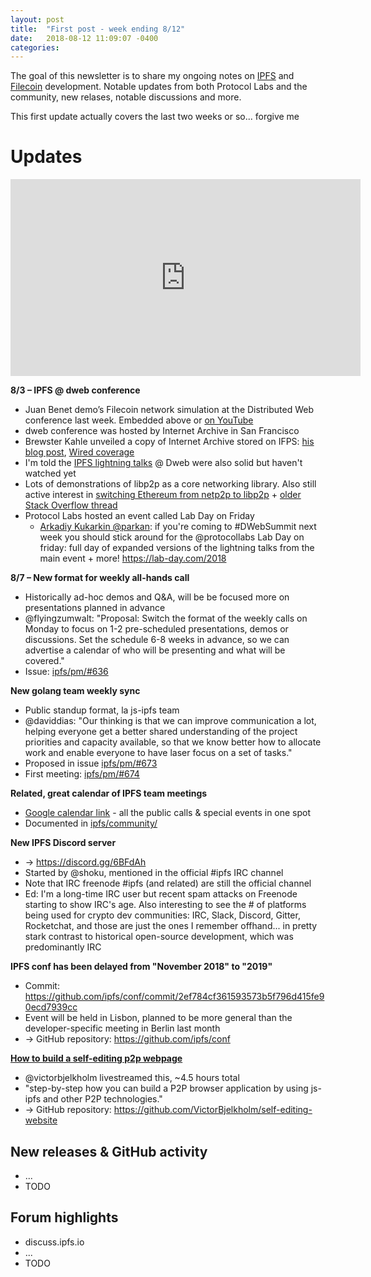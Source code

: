 ```yaml
---
layout: post
title:  "First post - week ending 8/12"
date:   2018-08-12 11:09:07 -0400
categories:
---
```


The goal of this newsletter is to share my ongoing notes on [IPFS](https://ipfs.io) and [Filecoin](https://filecoin.io/) development.
Notable updates from both Protocol Labs and the community, new relases, notable discussions and more.

This first update actually covers the last two weeks or so... forgive me

# Updates

<iframe width="560" height="315" src="https://www.youtube.com/embed/kW6e1GCpqpE" frameborder="0" allow="autoplay; encrypted-media" allowfullscreen></iframe>

**8/3 – IPFS @ dweb conference**
* Juan Benet demo’s Filecoin network simulation at the Distributed Web conference last week. Embedded above or [on YouTube](https://youtu.be/kW6e1GCpqpE?t=6h53m41s)
* dweb conference was hosted by Internet Archive in San Francisco
* Brewster Kahle unveiled a copy of Internet Archive stored on IFPS: [his blog post](http://brewster.kahle.org/2015/08/11/locking-the-web-open-a-call-for-a-distributed-web-2/), [Wired coverage](https://www.wired.com/2016/06/inventors-internet-trying-build-truly-permanent-web/)
* I'm told the [IPFS lightning talks](...) @ Dweb were also solid but haven't watched yet
* Lots of demonstrations of libp2p as a core networking library. Also still active interest in [switching Ethereum from netp2p to libp2p](https://github.com/libp2p/libp2p/issues/33) + [older Stack Overflow thread](https://ethereum.stackexchange.com/questions/12290/what-is-the-distinction-between-libp2p-devp2p-and-rlpx)
* Protocol Labs hosted an event called Lab Day on Friday
  * [Arkadiy Kukarkin @parkan](https://twitter.com/parkan/status/1022938544686465024): if you're coming to #DWebSummit next week you should stick around for the @protocollabs Lab Day on friday: full day of expanded versions of the lightning talks from the main event + more! https://lab-day.com/2018

**8/7 – New format for weekly all-hands call**
* Historically ad-hoc demos and Q&A, will be be focused more on presentations planned in advance
* @flyingzumwalt: "Proposal: Switch the format of the weekly calls on Monday to focus on 1-2 pre-scheduled presentations, demos or discussions. Set the schedule 6-8 weeks in advance, so we can advertise a calendar of who will be presenting and what will be covered."
* Issue: [ipfs/pm/#636](https://github.com/ipfs/pm/issues/636)

**New golang team weekly sync**
* Public standup format, la js-ipfs team
* @daviddias: "Our thinking is that we can improve communication a lot, helping everyone get a better shared understanding of the project priorities and capacity available, so that we know better how to allocate work and enable everyone to have laser focus on a set of tasks."
* Proposed in issue [ipfs/pm/#673](https://github.com/ipfs/pm/issues/673)
* First meeting: [ipfs/pm/#674](https://github.com/ipfs/pm/issues/674)

**Related, great calendar of IPFS team meetings**
* [Google calendar link](https://calendar.google.com/calendar/embed?src=ipfs.io_eal36ugu5e75s207gfjcu0ae84@group.calendar.google.com&ctz=UTC) - all the public calls & special events in one spot
* Documented in [ipfs/community/](https://github.com/ipfs/community#calendar)

**New IPFS Discord server**
* &rarr; https://discord.gg/6BFdAh
* Started by @shoku, mentioned in the official #ipfs IRC channel
* Note that IRC freenode #ipfs (and related) are still the official channel
* Ed: I'm a long-time IRC user but recent spam attacks on Freenode starting to show IRC's age. Also interesting to see the # of platforms being used for crypto dev communities: IRC, Slack, Discord, Gitter, Rocketchat, and those are just the ones I remember offhand... in pretty stark contrast to historical open-source development, which was predominantly IRC

**IPFS conf has been delayed from "November 2018" to "2019"**
* Commit: https://github.com/ipfs/conf/commit/2ef784cf361593573b5f796d415fe90ecd7939cc
* Event will be held in Lisbon, planned to be more general than the developer-specific meeting in Berlin last month
* &rarr; GitHub repository: https://github.com/ipfs/conf

**[How to build a self-editing p2p webpage](https://www.youtube.com/watch?v=ud7WXPCxHyc)**
* @victorbjelkholm livestreamed this, ~4.5 hours total
* "step-by-step how you can build a P2P browser application by using js-ipfs and other P2P technologies."
* &rarr; GitHub repository: https://github.com/VictorBjelkholm/self-editing-website


## New releases & GitHub activity

* ...
* TODO

## Forum highlights

* discuss.ipfs.io
* ...
* TODO



